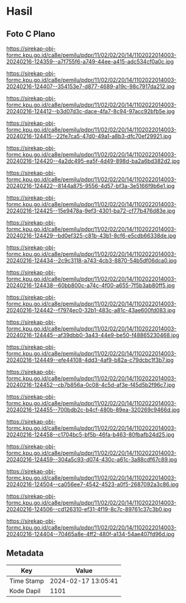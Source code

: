 # Hasil

## Foto C Plano

https://sirekap-obj-formc.kpu.go.id/ca8e/pemilu/pdpr/11/02/02/20/14/1102022014003-20240216-124359--a7f755f6-a749-44ee-a415-adc534cf0a0c.jpg

https://sirekap-obj-formc.kpu.go.id/ca8e/pemilu/pdpr/11/02/02/20/14/1102022014003-20240216-124407--354153e7-d877-4689-a19c-98c7917da212.jpg

https://sirekap-obj-formc.kpu.go.id/ca8e/pemilu/pdpr/11/02/02/20/14/1102022014003-20240216-124412--b3d07d3c-dace-4fa7-8c94-97acc92bfb5e.jpg

https://sirekap-obj-formc.kpu.go.id/ca8e/pemilu/pdpr/11/02/02/20/14/1102022014003-20240216-124415--22fe7ca5-47d0-49a1-a8b3-dfc70ef29921.jpg

https://sirekap-obj-formc.kpu.go.id/ca8e/pemilu/pdpr/11/02/02/20/14/1102022014003-20240216-124420--4a2dc495-ea5f-4d49-898d-ba2a6bd382d2.jpg

https://sirekap-obj-formc.kpu.go.id/ca8e/pemilu/pdpr/11/02/02/20/14/1102022014003-20240216-124422--8144a875-9556-4d57-bf3a-3e5166f9b6e1.jpg

https://sirekap-obj-formc.kpu.go.id/ca8e/pemilu/pdpr/11/02/02/20/14/1102022014003-20240216-124425--15e9478a-9ef3-4301-ba72-cf77b476d83e.jpg

https://sirekap-obj-formc.kpu.go.id/ca8e/pemilu/pdpr/11/02/02/20/14/1102022014003-20240216-124429--bd0ef325-c81b-43b1-8cf6-e5cdb66338de.jpg

https://sirekap-obj-formc.kpu.go.id/ca8e/pemilu/pdpr/11/02/02/20/14/1102022014003-20240216-124434--2c9c3118-a743-4cb3-8870-54b5df06dca0.jpg

https://sirekap-obj-formc.kpu.go.id/ca8e/pemilu/pdpr/11/02/02/20/14/1102022014003-20240216-124438--60bb800c-a74c-4f00-a655-7f5b3ab80ff5.jpg

https://sirekap-obj-formc.kpu.go.id/ca8e/pemilu/pdpr/11/02/02/20/14/1102022014003-20240216-124442--f7974ec0-32b1-483c-a81c-43ae600fd083.jpg

https://sirekap-obj-formc.kpu.go.id/ca8e/pemilu/pdpr/11/02/02/20/14/1102022014003-20240216-124445--af39dbb0-3a43-44e9-be50-f48865230468.jpg

https://sirekap-obj-formc.kpu.go.id/ca8e/pemilu/pdpr/11/02/02/20/14/1102022014003-20240216-124449--efe44108-4dd3-4af9-b82a-c79dcbc1f3b7.jpg

https://sirekap-obj-formc.kpu.go.id/ca8e/pemilu/pdpr/11/02/02/20/14/1102022014003-20240216-124452--cb7b856a-0c08-4c5d-af3e-f45d5b2f96c7.jpg

https://sirekap-obj-formc.kpu.go.id/ca8e/pemilu/pdpr/11/02/02/20/14/1102022014003-20240216-124455--700bdb2c-b4cf-480b-89ea-320269c9466d.jpg

https://sirekap-obj-formc.kpu.go.id/ca8e/pemilu/pdpr/11/02/02/20/14/1102022014003-20240216-124458--c1704bc5-bf5b-46fa-b463-80fbafb24d25.jpg

https://sirekap-obj-formc.kpu.go.id/ca8e/pemilu/pdpr/11/02/02/20/14/1102022014003-20240216-124459--304a5c93-d074-430c-a61c-3a88cdf67c89.jpg

https://sirekap-obj-formc.kpu.go.id/ca8e/pemilu/pdpr/11/02/02/20/14/1102022014003-20240216-124504--ca056ee7-4542-4523-a0f5-2687092a3c86.jpg

https://sirekap-obj-formc.kpu.go.id/ca8e/pemilu/pdpr/11/02/02/20/14/1102022014003-20240216-124506--cd126310-ef31-4f19-8c7c-89761c37c3b0.jpg

https://sirekap-obj-formc.kpu.go.id/ca8e/pemilu/pdpr/11/02/02/20/14/1102022014003-20240216-124404--70465a8e-4ff2-480f-a134-54ae407fd96d.jpg


## Metadata

| Key        | Value               |
| ---------- | ------------------- |
| Time Stamp | 2024-02-17 13:05:41 |
| Kode Dapil | 1101                |



